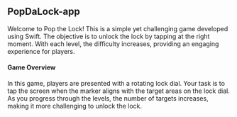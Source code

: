 ## PopDaLock-app

Welcome to Pop the Lock! This is a simple yet challenging game developed using Swift. The objective is to unlock the lock by tapping at the right moment. With each level, the difficulty increases, providing an engaging experience for players.

#### Game Overview

In this game, players are presented with a rotating lock dial. Your task is to tap the screen when the marker aligns with the target areas on the lock dial. As you progress through the levels, the number of targets increases, making it more challenging to unlock the lock.

